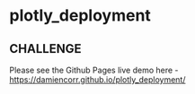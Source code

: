 # plotly_deployment

## CHALLENGE

Please see the Github Pages live demo here - https://damiencorr.github.io/plotly_deployment/
